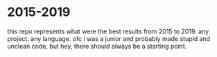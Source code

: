# 2015-2019
this repo represents what were the best results from 2015 to 2019. any project. any language.
ofc i was a junior and probably made stupid and unclean code, but hey, there should always be a starting point. 
